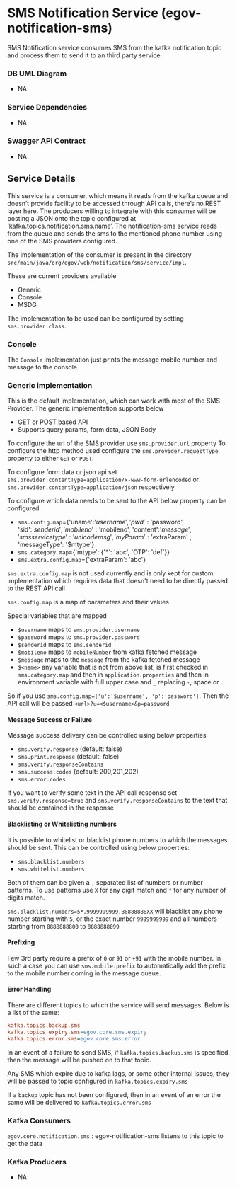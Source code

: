 # SMS Notification Service (egov-notification-sms)

SMS Notification service consumes SMS from the kafka notification topic and process them to send it to an third party service.

### DB UML Diagram

- NA

### Service Dependencies
- NA

### Swagger API Contract

- NA

## Service Details

This service is a consumer, which means it reads from the kafka queue and doesn’t provide facility to be accessed through API calls, there’s no REST layer here. The producers willing to integrate with this consumer will be posting a JSON  onto the topic configured at ‘kafka.topics.notification.sms.name’.
The notification-sms service reads from the queue and sends the sms to the mentioned phone number using one of the SMS providers configured. 

The implementation of the consumer is present in the directory `src/main/java/org/egov/web/notification/sms/service/impl`.

These are current providers available
- Generic
- Console
- MSDG

The implementation to be used can be configured by setting `sms.provider.class`. 

### Console

The `Console` implementation just prints the message mobile number and message to the console

### Generic implementation

This is the default implementation, which can work with most of the SMS Provider. The generic implementation supports below
- GET or POST based API
- Supports query params, form data, JSON Body

To configure the url of the SMS provider use `sms.provider.url` property
To configure the http method used configure the `sms.provider.requestType` property to either `GET` or `POST`.

To configure form data or json api set `sms.provider.contentType=application/x-www-form-urlencoded` or `sms.provider.contentType=application/json` respectively

To configure which data needs to be sent to the API below property can be configured:

- `sms.config.map`={'uname':'$username', 'pwd': '$password', 'sid':'$senderid', 'mobileno':'$mobileno', 'content':'$message', 'smsservicetype':'unicodemsg', 'myParam': '$extraParam' , 'messageType': '$mtype'}
- `sms.category.map`={'mtype': {'*': 'abc', 'OTP': 'def'}}
- `sms.extra.config.map`={'extraParam': 'abc'}

`sms.extra.config.map` is not used currently and is only kept for custom implementation which requires data that doesn't need to be directly passed to the REST API call

`sms.config.map` is a map of parameters and their values

Special variables that are mapped

- `$username` maps to `sms.provider.username`
- `$password` maps to `sms.provider.password`
- `$senderid` maps to `sms.senderid`
- `$mobileno` maps to `mobileNumber` from kafka fetched message
- `$message` maps to the `message` from the kafka fetched message
- `$<name>` any variable that is not from above list, is first checked in `sms.category.map` and then in `application.properties` and then in environment variable with full upper case and `_` replacing `-`, space or `.`

So if you use `sms.config.map={'u':'$username', 'p':'password'}`. Then the API call will be passed `<url>?u=<$username>&p=password`


#### Message Success or Failure

Message success delivery can be controlled using below properties
- `sms.verify.response` (default: false)
- `sms.print.response` (default: false)
- `sms.verify.responseContains`
- `sms.success.codes` (default: 200,201,202)
- `sms.error.codes`

If you want to verify some text in the API call response set `sms.verify.response=true` and `sms.verify.responseContains` to the text that should be contained in the response


#### Blacklisting or Whitelisting numbers

It is possible to whitelist or blacklist phone numbers to which the messages should be sent. This can be controlled using below properties:

- `sms.blacklist.numbers`
- `sms.whitelist.numbers`

Both of them can be given a `,` separated list of numbers or number patterns. To use patterns use `X` for any digit match and `*` for any number of digits match.

`sms.blacklist.numbers=5*,9999999999,88888888XX` will blacklist any phone number starting with `5`, or the exact number `9999999999` and all numbers starting from `8888888800` to `8888888899`

#### Prefixing

Few 3rd party require a prefix of `0` or `91` or `+91` with the mobile number. In such a case you can use `sms.mobile.prefix` to automatically add the prefix to the mobile number coming in the message queue.

#### Error Handling

There are different topics to which the service will send messages. Below is a list of the same:

```ini
kafka.topics.backup.sms
kafka.topics.expiry.sms=egov.core.sms.expiry
kafka.topics.error.sms=egov.core.sms.error
```

In an event of a failure to send SMS, if `kafka.topics.backup.sms` is specified, then the message will be pushed on to that topic.

Any SMS which expire due to kafka lags, or some other internal issues, they will be passed to topic configured in `kafka.topics.expiry.sms`

If a `backup` topic has not been configured, then in an event of an error the same will be delivered to `kafka.topics.error.sms`

### Kafka Consumers
`egov.core.notification.sms` : egov-notification-sms listens to this topic to get the data


### Kafka Producers

- NA
